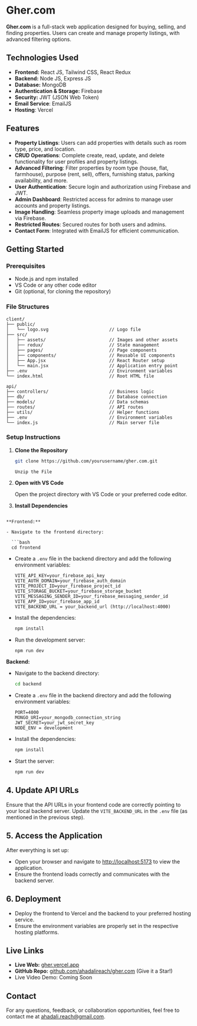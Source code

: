 # Gher.com

**Gher.com** is a full-stack web application designed for buying, selling, and finding properties. Users can create and manage property listings, with advanced filtering options.

## Technologies Used

- **Frontend:** React JS, Tailwind CSS, React Redux
- **Backend:** Node JS, Express JS
- **Database:** MongoDB
- **Authentication & Storage:** Firebase
- **Security:** JWT (JSON Web Token)
- **Email Service**: EmailJS
- **Hosting**: Vercel

## Features

- **Property Listings**: Users can add properties with details such as room type, price, and location.
- **CRUD Operations**: Complete create, read, update, and delete functionality for user profiles and property listings.
- **Advanced Filtering**: Filter properties by room type (house, flat, farmhouse), purpose (rent, sell), offers, furnishing status, parking availability, and more.
- **User Authentication**: Secure login and authorization using Firebase and JWT.
- **Admin Dashboard**: Restricted access for admins to manage user accounts and property listings.
- **Image Handling**: Seamless property image uploads and management via Firebase.
- **Restricted Routes**: Secured routes for both users and admins.
- **Contact Form**: Integrated with EmailJS for efficient communication.

## Getting Started

### Prerequisites

- Node.js and npm installed
- VS Code or any other code editor
- Git (optional, for cloning the repository)

### File Structures

```plaintext
client/
├── public/
│   └── logo.svg                       // Logo file
├── src/
│   ├── assets/                        // Images and other assets
│   ├── redux/                         // State management
│   ├── pages/                         // Page components
│   ├── components/                    // Reusable UI components
│   ├── App.jsx                        // React Router setup
│   └── main.jsx                       // Application entry point
├── .env                               // Environment variables
└── index.html                         // Root HTML file
```

```plaintext
api/
├── controllers/                       // Business logic
├── db/                                // Database connection
├── models/                            // Data schemas
├── routes/                            // API routes
├── utils/                             // Helper functions
├── .env                               // Environment variables
└── index.js                           // Main server file
```

### Setup Instructions

1. **Clone the Repository**

   ```bash
   git clone https://github.com/yourusername/gher.com.git
   ```

   `Unzip the File`

2. **Open with VS Code**

   Open the project directory with VS Code or your preferred code editor.

3. **Install Dependencies**

````

**Frontend:**

- Navigate to the frontend directory:

  ```bash
  cd frontend
````

- Create a `.env` file in the backend directory and add the following environment variables:

  ```env
  VITE_API_KEY=your_firebase_api_key
  VITE_AUTH_DOMAIN=your_firebase_auth_domain
  VITE_PROJECT_ID=your_firebase_project_id
  VITE_STORAGE_BUCKET=your_firebase_storage_bucket
  VITE_MESSAGING_SENDER_ID=your_firebase_messaging_sender_id
  VITE_APP_ID=your_firebase_app_id
  VITE_BACKEND_URL = your_backend_url (http://localhost:4000)
  ```

- Install the dependencies:

  ```bash
  npm install
  ```

- Run the development server:

  ```bash
  npm run dev
  ```

**Backend:**

- Navigate to the backend directory:

  ```bash
  cd backend
  ```

- Create a `.env` file in the backend directory and add the following environment variables:

  ```env
  PORT=4000
  MONGO_URI=your_mongodb_connection_string
  JWT_SECRET=your_jwt_secret_key
  NODE_ENV = development
  ```

- Install the dependencies:

  ```bash
  npm install
  ```

- Start the server:

  ```bash
  npm run dev
  ```

## 4. **Update API URLs**

Ensure that the API URLs in your frontend code are correctly pointing to your local backend server. Update the `VITE_BACKEND_URL` in the `.env` file (as mentioned in the previous step).

## 5. **Access the Application**

After everything is set up:

- Open your browser and navigate to [http://localhost:5173](http://localhost:5173) to view the application.
- Ensure the frontend loads correctly and communicates with the backend server.

## 6. **Deployment**

- Deploy the frontend to Vercel and the backend to your preferred hosting service.
- Ensure the environment variables are properly set in the respective hosting platforms.

## Live Links

- **Live Web:** [gher.vercel.app](https://gher.vercel.app)
- **GitHub Repo:** [github.com/ahadalireach/gher.com](https://github.com/ahadalireach/gher.com) (Give it a Star!)
- Live Video Demo: Coming Soon

## Contact

For any questions, feedback, or collaboration opportunities, feel free to contact me at [ahadali.reach@gmail.com](mailto:ahadali.reach@gmail.com).
